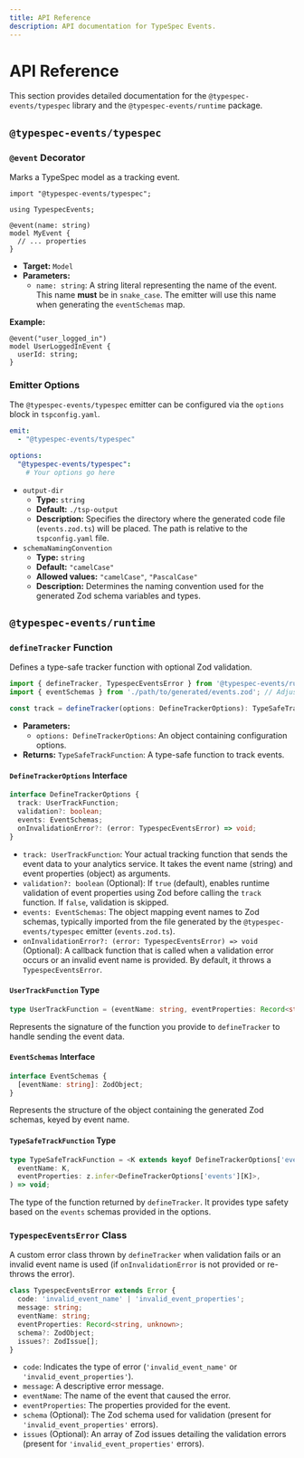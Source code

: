 ```yaml
---
title: API Reference
description: API documentation for TypeSpec Events.
---
```


# API Reference

This section provides detailed documentation for the `@typespec-events/typespec` library and the `@typespec-events/runtime` package.

## `@typespec-events/typespec`

### `@event` Decorator

Marks a TypeSpec model as a tracking event.

```tsp
import "@typespec-events/typespec";

using TypespecEvents;

@event(name: string)
model MyEvent {
  // ... properties
}
```

*   **Target:** `Model`
*   **Parameters:**
    *   `name: string`: A string literal representing the name of the event. This name **must** be in `snake_case`. The emitter will use this name when generating the `eventSchemas` map.

**Example:**

```tsp
@event("user_logged_in")
model UserLoggedInEvent {
  userId: string;
}
```

### Emitter Options

The `@typespec-events/typespec` emitter can be configured via the `options` block in `tspconfig.yaml`.

```yaml
emit:
  - "@typespec-events/typespec"

options:
  "@typespec-events/typespec":
    # Your options go here
```

*   `output-dir`
    *   **Type:** `string`
    *   **Default:** `./tsp-output`
    *   **Description:** Specifies the directory where the generated code file (`events.zod.ts`) will be placed. The path is relative to the `tspconfig.yaml` file.
*   `schemaNamingConvention`
    *   **Type:** `string`
    *   **Default:** `"camelCase"`
    *   **Allowed values:** `"camelCase"`, `"PascalCase"`
    *   **Description:** Determines the naming convention used for the generated Zod schema variables and types.

## `@typespec-events/runtime`

### `defineTracker` Function

Defines a type-safe tracker function with optional Zod validation.

```ts
import { defineTracker, TypespecEventsError } from '@typespec-events/runtime';
import { eventSchemas } from './path/to/generated/events.zod'; // Adjust path

const track = defineTracker(options: DefineTrackerOptions): TypeSafeTrackFunction;
```

*   **Parameters:**
    *   `options: DefineTrackerOptions`: An object containing configuration options.
*   **Returns:** `TypeSafeTrackFunction`: A type-safe function to track events.

#### `DefineTrackerOptions` Interface

```ts
interface DefineTrackerOptions {
  track: UserTrackFunction;
  validation?: boolean;
  events: EventSchemas;
  onInvalidationError?: (error: TypespecEventsError) => void;
}
```

*   `track: UserTrackFunction`: Your actual tracking function that sends the event data to your analytics service. It takes the event name (string) and event properties (object) as arguments.
*   `validation?: boolean` (Optional): If `true` (default), enables runtime validation of event properties using Zod before calling the `track` function. If `false`, validation is skipped.
*   `events: EventSchemas`: The object mapping event names to Zod schemas, typically imported from the file generated by the `@typespec-events/typespec` emitter (`events.zod.ts`).
*   `onInvalidationError?: (error: TypespecEventsError) => void` (Optional): A callback function that is called when a validation error occurs or an invalid event name is provided. By default, it throws a `TypespecEventsError`.

#### `UserTrackFunction` Type

```ts
type UserTrackFunction = (eventName: string, eventProperties: Record<string, unknown>) => void;
```

Represents the signature of the function you provide to `defineTracker` to handle sending the event data.

#### `EventSchemas` Interface

```ts
interface EventSchemas {
  [eventName: string]: ZodObject;
}
```

Represents the structure of the object containing the generated Zod schemas, keyed by event name.

#### `TypeSafeTrackFunction` Type

```ts
type TypeSafeTrackFunction = <K extends keyof DefineTrackerOptions['events']>(
  eventName: K,
  eventProperties: z.infer<DefineTrackerOptions['events'][K]>,
) => void;
```

The type of the function returned by `defineTracker`. It provides type safety based on the `events` schemas provided in the options.

### `TypespecEventsError` Class

A custom error class thrown by `defineTracker` when validation fails or an invalid event name is used (if `onInvalidationError` is not provided or re-throws the error).

```ts
class TypespecEventsError extends Error {
  code: 'invalid_event_name' | 'invalid_event_properties';
  message: string;
  eventName: string;
  eventProperties: Record<string, unknown>;
  schema?: ZodObject;
  issues?: ZodIssue[];
}
```

*   `code`: Indicates the type of error (`'invalid_event_name'` or `'invalid_event_properties'`).
*   `message`: A descriptive error message.
*   `eventName`: The name of the event that caused the error.
*   `eventProperties`: The properties provided for the event.
*   `schema` (Optional): The Zod schema used for validation (present for `'invalid_event_properties'` errors).
*   `issues` (Optional): An array of Zod issues detailing the validation errors (present for `'invalid_event_properties'` errors).
